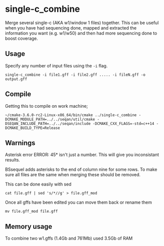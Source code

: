 # single-c_combine

Merge several single-c (AKA w1/window 1 files) together. This can be useful when you have had sequencing done, mapped and extracted the information you want (e.g. w1/w50) and then had more sequencing done to boost coverage.

## Usage

Specify any number of input files using the `-i` flag.

```
single-c_combine -i file1.gff -i file2.gff ..... -i fileN.gff -o output.gff
```

## Compile

Getting this to compile on work machine;

```
~/cmake-3.6.0-rc2-Linux-x86_64/bin/cmake ../single-c_combine -DCMAKE_MODULE_PATH=../../seqan/util/cmake -DSEQAN_INCLUDE_PATH=../../seqan/include -DCMAKE_CXX_FLAGS=-std=c++14 -DCMAKE_BUILD_TYPE=Release
```
## Warnings

Asterisk error
ERROR: 45* isn't just a number. This will give you inconsistant results.

BSsequel adds asterisks to the end of column nine for some rows. To make sure all files are the same when merging these should be removed.

This can be done easily with sed
```
cat file.gff | sed 's/*//g' > file.gff_mod
```
Once all gffs have been edited you can move them back or rename them

```
mv file.gff_mod file.gff
```

## Memory usage

To combine two w1.gffs (1.4Gb and 761Mb) used 3.5Gb of RAM
